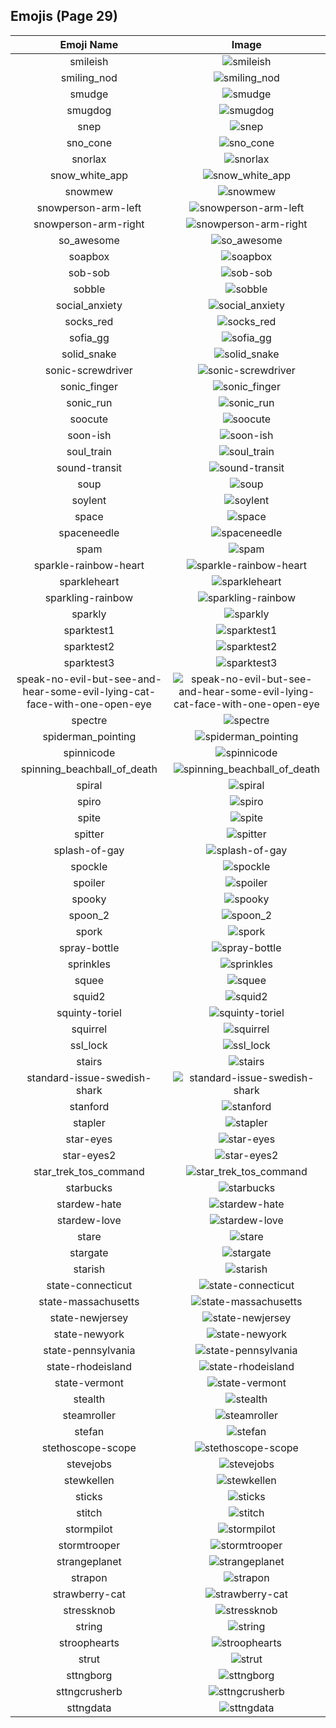 
  ## Emojis (Page 29)
  |Emoji Name|Image|
  | :-: | :-: |
  |smileish| ![smileish](/emojis/lgbtintech/smileish.png)|
  |smiling_nod| ![smiling_nod](/emojis/lgbtintech/smiling_nod.gif)|
  |smudge| ![smudge](/emojis/lgbtintech/smudge.png)|
  |smugdog| ![smugdog](/emojis/lgbtintech/smugdog.gif)|
  |snep| ![snep](/emojis/lgbtintech/snep.jpg)|
  |sno_cone| ![sno_cone](/emojis/lgbtintech/sno_cone.png)|
  |snorlax| ![snorlax](/emojis/lgbtintech/snorlax.gif)|
  |snow_white_app| ![snow_white_app](/emojis/lgbtintech/snow_white_app.gif)|
  |snowmew| ![snowmew](/emojis/lgbtintech/snowmew.png)|
  |snowperson-arm-left| ![snowperson-arm-left](/emojis/lgbtintech/snowperson-arm-left.png)|
  |snowperson-arm-right| ![snowperson-arm-right](/emojis/lgbtintech/snowperson-arm-right.png)|
  |so_awesome| ![so_awesome](/emojis/lgbtintech/so_awesome.png)|
  |soapbox| ![soapbox](/emojis/lgbtintech/soapbox.jpg)|
  |sob-sob| ![sob-sob](/emojis/lgbtintech/sob-sob.gif)|
  |sobble| ![sobble](/emojis/lgbtintech/sobble.png)|
  |social_anxiety| ![social_anxiety](/emojis/lgbtintech/social_anxiety.png)|
  |socks_red| ![socks_red](/emojis/lgbtintech/socks_red.png)|
  |sofia_gg| ![sofia_gg](/emojis/lgbtintech/sofia_gg.png)|
  |solid_snake| ![solid_snake](/emojis/lgbtintech/solid_snake.png)|
  |sonic-screwdriver| ![sonic-screwdriver](/emojis/lgbtintech/sonic-screwdriver.png)|
  |sonic_finger| ![sonic_finger](/emojis/lgbtintech/sonic_finger.gif)|
  |sonic_run| ![sonic_run](/emojis/lgbtintech/sonic_run.gif)|
  |soocute| ![soocute](/emojis/lgbtintech/soocute.png)|
  |soon-ish| ![soon-ish](/emojis/lgbtintech/soon-ish.png)|
  |soul_train| ![soul_train](/emojis/lgbtintech/soul_train.gif)|
  |sound-transit| ![sound-transit](/emojis/lgbtintech/sound-transit.png)|
  |soup| ![soup](/emojis/lgbtintech/soup.png)|
  |soylent| ![soylent](/emojis/lgbtintech/soylent.png)|
  |space| ![space](/emojis/lgbtintech/space.png)|
  |spaceneedle| ![spaceneedle](/emojis/lgbtintech/spaceneedle.png)|
  |spam| ![spam](/emojis/lgbtintech/spam.jpg)|
  |sparkle-rainbow-heart| ![sparkle-rainbow-heart](/emojis/lgbtintech/sparkle-rainbow-heart.png)|
  |sparkleheart| ![sparkleheart](/emojis/lgbtintech/sparkleheart.gif)|
  |sparkling-rainbow| ![sparkling-rainbow](/emojis/lgbtintech/sparkling-rainbow.gif)|
  |sparkly| ![sparkly](/emojis/lgbtintech/sparkly.gif)|
  |sparktest1| ![sparktest1](/emojis/lgbtintech/sparktest1.png)|
  |sparktest2| ![sparktest2](/emojis/lgbtintech/sparktest2.png)|
  |sparktest3| ![sparktest3](/emojis/lgbtintech/sparktest3.png)|
  |speak-no-evil-but-see-and-hear-some-evil-lying-cat-face-with-one-open-eye| ![speak-no-evil-but-see-and-hear-some-evil-lying-cat-face-with-one-open-eye](/emojis/lgbtintech/speak-no-evil-but-see-and-hear-some-evil-lying-cat-face-with-one-open-eye.png)|
  |spectre| ![spectre](/emojis/lgbtintech/spectre.png)|
  |spiderman_pointing| ![spiderman_pointing](/emojis/lgbtintech/spiderman_pointing.png)|
  |spinnicode| ![spinnicode](/emojis/lgbtintech/spinnicode.gif)|
  |spinning_beachball_of_death| ![spinning_beachball_of_death](/emojis/lgbtintech/spinning_beachball_of_death.gif)|
  |spiral| ![spiral](/emojis/lgbtintech/spiral.gif)|
  |spiro| ![spiro](/emojis/lgbtintech/spiro.png)|
  |spite| ![spite](/emojis/lgbtintech/spite.png)|
  |spitter| ![spitter](/emojis/lgbtintech/spitter.png)|
  |splash-of-gay| ![splash-of-gay](/emojis/lgbtintech/splash-of-gay.png)|
  |spockle| ![spockle](/emojis/lgbtintech/spockle.gif)|
  |spoiler| ![spoiler](/emojis/lgbtintech/spoiler.png)|
  |spooky| ![spooky](/emojis/lgbtintech/spooky.gif)|
  |spoon_2| ![spoon_2](/emojis/lgbtintech/spoon_2.png)|
  |spork| ![spork](/emojis/lgbtintech/spork.jpg)|
  |spray-bottle| ![spray-bottle](/emojis/lgbtintech/spray-bottle.png)|
  |sprinkles| ![sprinkles](/emojis/lgbtintech/sprinkles.jpg)|
  |squee| ![squee](/emojis/lgbtintech/squee.png)|
  |squid2| ![squid2](/emojis/lgbtintech/squid2.jpg)|
  |squinty-toriel| ![squinty-toriel](/emojis/lgbtintech/squinty-toriel.png)|
  |squirrel| ![squirrel](/emojis/lgbtintech/squirrel.png)|
  |ssl_lock| ![ssl_lock](/emojis/lgbtintech/ssl_lock.png)|
  |stairs| ![stairs](/emojis/lgbtintech/stairs.png)|
  |standard-issue-swedish-shark| ![standard-issue-swedish-shark](/emojis/lgbtintech/standard-issue-swedish-shark.jpg)|
  |stanford| ![stanford](/emojis/lgbtintech/stanford.png)|
  |stapler| ![stapler](/emojis/lgbtintech/stapler.png)|
  |star-eyes| ![star-eyes](/emojis/lgbtintech/star-eyes.png)|
  |star-eyes2| ![star-eyes2](/emojis/lgbtintech/star-eyes2.png)|
  |star_trek_tos_command| ![star_trek_tos_command](/emojis/lgbtintech/star_trek_tos_command.png)|
  |starbucks| ![starbucks](/emojis/lgbtintech/starbucks.png)|
  |stardew-hate| ![stardew-hate](/emojis/lgbtintech/stardew-hate.png)|
  |stardew-love| ![stardew-love](/emojis/lgbtintech/stardew-love.png)|
  |stare| ![stare](/emojis/lgbtintech/stare.gif)|
  |stargate| ![stargate](/emojis/lgbtintech/stargate.png)|
  |starish| ![starish](/emojis/lgbtintech/starish.png)|
  |state-connecticut| ![state-connecticut](/emojis/lgbtintech/state-connecticut.png)|
  |state-massachusetts| ![state-massachusetts](/emojis/lgbtintech/state-massachusetts.png)|
  |state-newjersey| ![state-newjersey](/emojis/lgbtintech/state-newjersey.png)|
  |state-newyork| ![state-newyork](/emojis/lgbtintech/state-newyork.png)|
  |state-pennsylvania| ![state-pennsylvania](/emojis/lgbtintech/state-pennsylvania.png)|
  |state-rhodeisland| ![state-rhodeisland](/emojis/lgbtintech/state-rhodeisland.png)|
  |state-vermont| ![state-vermont](/emojis/lgbtintech/state-vermont.png)|
  |stealth| ![stealth](/emojis/lgbtintech/stealth.png)|
  |steamroller| ![steamroller](/emojis/lgbtintech/steamroller.png)|
  |stefan| ![stefan](/emojis/lgbtintech/stefan.png)|
  |stethoscope-scope| ![stethoscope-scope](/emojis/lgbtintech/stethoscope-scope.png)|
  |stevejobs| ![stevejobs](/emojis/lgbtintech/stevejobs.png)|
  |stewkellen| ![stewkellen](/emojis/lgbtintech/stewkellen.png)|
  |sticks| ![sticks](/emojis/lgbtintech/sticks.jpg)|
  |stitch| ![stitch](/emojis/lgbtintech/stitch.jpg)|
  |stormpilot| ![stormpilot](/emojis/lgbtintech/stormpilot.png)|
  |stormtrooper| ![stormtrooper](/emojis/lgbtintech/stormtrooper.png)|
  |strangeplanet| ![strangeplanet](/emojis/lgbtintech/strangeplanet.png)|
  |strapon| ![strapon](/emojis/lgbtintech/strapon.png)|
  |strawberry-cat| ![strawberry-cat](/emojis/lgbtintech/strawberry-cat.png)|
  |stressknob| ![stressknob](/emojis/lgbtintech/stressknob.png)|
  |string| ![string](/emojis/lgbtintech/string.png)|
  |stroophearts| ![stroophearts](/emojis/lgbtintech/stroophearts.png)|
  |strut| ![strut](/emojis/lgbtintech/strut.gif)|
  |sttngborg| ![sttngborg](/emojis/lgbtintech/sttngborg.png)|
  |sttngcrusherb| ![sttngcrusherb](/emojis/lgbtintech/sttngcrusherb.png)|
  |sttngdata| ![sttngdata](/emojis/lgbtintech/sttngdata.png)|
  